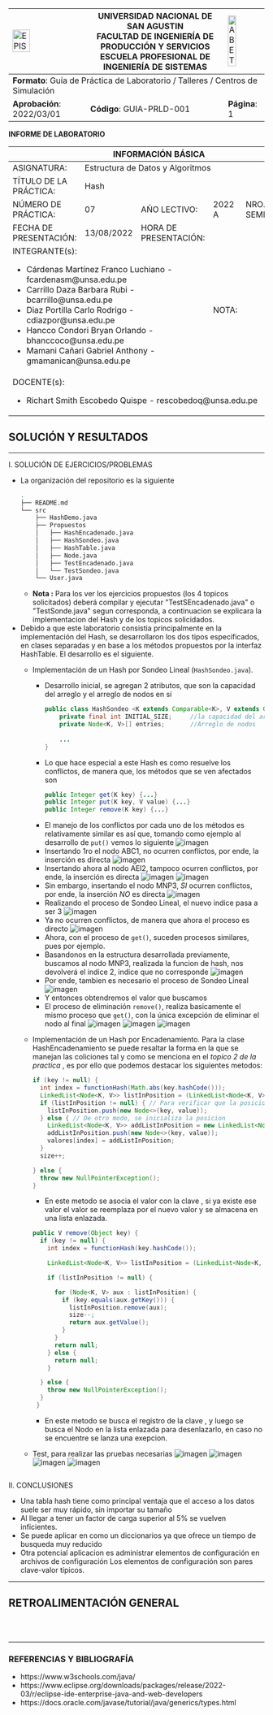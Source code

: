 <div align="center">
<table>
    <theader>
        <tr>
            <td><img src="https://github.com/rescobedoq/pw2/blob/main/epis.png?raw=true" alt="EPIS" style="width:50%; height:auto"/></td>
            <th>
                <span style="font-weight:bold;">UNIVERSIDAD NACIONAL DE SAN AGUSTIN</span><br />
                <span style="font-weight:bold;">FACULTAD DE INGENIERÍA DE PRODUCCIÓN Y SERVICIOS</span><br />
                <span style="font-weight:bold;">ESCUELA PROFESIONAL DE INGENIERÍA DE SISTEMAS</span>
            </th>
            <td><img src="https://github.com/rescobedoq/pw2/blob/main/abet.png?raw=true" alt="ABET" style="width:50%; height:auto"/></td>
        </tr>
    </theader>
    <tbody>
        <tr><td colspan="3"><span style="font-weight:bold;">Formato</span>: Guía de Práctica de Laboratorio / Talleres / Centros de Simulación</td></tr>
        <tr><td><span style="font-weight:bold;">Aprobación</span>:  2022/03/01</td><td><span style="font-weight:bold;">Código</span>: GUIA-PRLD-001</td><td><span style="font-weight:bold;">Página</span>: 1</td></tr>
    </tbody>
</table>
</div>

<div>
<span style="font-weight:bold;">INFORME DE LABORATORIO</span><br />

<table>
<theader>
<tr><th colspan="6">INFORMACIÓN BÁSICA</th></tr>
</theader>
<tbody>
<tr><td>ASIGNATURA:</td><td colspan="5">Estructura de Datos y Algoritmos</td></tr>
<tr><td>TÍTULO DE LA PRÁCTICA:</td><td colspan="5">Hash</td></tr>
<tr>
<td>NÚMERO DE PRÁCTICA:</td><td>07</td><td>AÑO LECTIVO:</td><td>2022 A</td><td>NRO. SEMESTRE:</td><td>III</td>
</tr>
<tr>
<td>FECHA DE PRESENTACIÓN:</td><td>13/08/2022</td><td>HORA DE PRESENTACIÓN:</td><td colspan="3"></td>
</tr>
<tr><td colspan="3">INTEGRANTE(s):
<ul>
<li>Cárdenas Martínez Franco Luchiano - fcardenasm@unsa.edu.pe</li>
<li>Carrillo Daza Barbara Rubi - bcarrillo@unsa.edu.pe</li>
<li>Diaz Portilla Carlo Rodrigo - cdiazpor@unsa.edu.pe</li>
<li>Hancco Condori Bryan Orlando - bhanccoco@unsa.edu.pe</li>
<li>Mamani Cañari Gabriel Anthony - gmamanican@unsa.edu.pe</li>
</ul>
</td>
<td>NOTA:</td><td colspan="2"></td>
</<tr>
<tr><td colspan="6">DOCENTE(s):
<ul>
<li>Richart Smith Escobedo Quispe - rescobedoq@unsa.edu.pe</li>
</ul>
</td>
</<tr>
</tbody>
</table>

<!-- Reportes -->
## SOLUCIÓN Y RESULTADOS
  
---

I. SOLUCIÓN DE EJERCICIOS/PROBLEMAS <br>
* La organización del repositorio es la siguiente
    ```sh
	.
	├── README.md
	└── src
	    ├── HashDemo.java
	    ├── Propuestos
	    │   ├── HashEncadenado.java
	    │   ├── HashSondeo.java
	    │   ├── HashTable.java
	    │   ├── Node.java
	    │   ├── TestEncadenado.java
	    │   └── TestSondeo.java
	    └── User.java
    ```
  * **Nota :** Para los ver los ejercicios propuestos (los 4 topicos solicitados) deberá compilar y ejecutar "TestSEncadenado.java" o "TestSonde.java" segun corresponda, a continuacion se explicara la implementacion del Hash y de los topicos solicidados.
* Debido a que este laboratorio consistia principalmente en la implementación del Hash, se desarrollaron los dos tipos especificados, en clases separadas
  y en base a los métodos propuestos por la interfaz HashTable. El desarrollo es el siguiente.
  - Implementación de un Hash por Sondeo Lineal (<code>HashSondeo.java</code>).
	- Desarrollo inicial, se agregan 2 atributos, que son la capacidad del arreglo y el arreglo de nodos en sí
	    ```java
		public class HashSondeo <K extends Comparable<K>, V extends Comparable<V>> {
			private final int INITIAL_SIZE;		//la capacidad del arreglo
			private Node<K, V>[] entries;		//Arreglo de nodos
			
			...
		}
	    ```
	- Lo que hace especial a este Hash es como resuelve los conflictos, de manera que, los métodos que se ven afectados son
	    ```java
		public Integer get(K key) {...}
		public Integer put(K key, V value) {...}
		public Integer remove(K key) {...}
	    ```
	- El manejo de los conflictos por cada uno de los métodos es relativamente similar es así que, tomando como ejemplo al desarrollo de
	  <code>put()</code> vemos lo siguiente
	  	![imagen](hashSondeo/insert/1.png)
	- Insertando 1ro el nodo ABC1, no ocurren conflictos, por ende, la inserción es directa
		![imagen](hashSondeo/insert/2.png)
	- Insertando ahora al nodo AEI2, tampoco ocurren conflictos, por ende, la inserción es directa
		![imagen](hashSondeo/insert/3.png)
		![imagen](hashSondeo/insert/4.png)
	- Sin embargo, insertando el nodo MNP3, *SI* ocurren conflictos, por ende, la inserción *NO* es directa
		![imagen](hashSondeo/insert/5.png)
	- Realizando el proceso de Sondeo Lineal, el nuevo indice pasa a ser 3
		![imagen](hashSondeo/insert/6.png)
	- Ya no ocurren conflictos, de manera que ahora el proceso es directo
		![imagen](hashSondeo/insert/7.png)
	- Ahora, con el proceso de <code>get()</code>, suceden procesos similares, pues por ejemplo.
	- Basandonos en la estructura desarrollada previamente, buscamos al nodo MNP3, realizada la funcion de hash, nos devolverá el indice 2,
	  indice que no corresponde
		![imagen](hashSondeo/get/1.png)
	- Por ende, tambien es necesario el proceso de Sondeo Lineal
		![imagen](hashSondeo/get/2.png)
	- Y entonces obtendremos el valor que buscamos
	- El proceso de eliminación <code>remove()</code>, realiza basicamente el mismo proceso que <code>get()</code>, con la única excepción
	  de eliminar el nodo al final
	  	![imagen](hashSondeo/remove/1.png)
	  	![imagen](hashSondeo/remove/2.png)
	  	![imagen](hashSondeo/remove/3.png)
  - Implementación de un Hash por Encadenamiento.
  Para la clase HashEncadenamiento se puede resaltar la forma en la que se manejan las coliciones tal y como se menciona en el *topico 2 de la practica* , es por ello que podemos destacar los siguientes metodos:
    ```java
    if (key != null) {
      int index = functionHash(Math.abs(key.hashCode()));
      LinkedList<Node<K, V>> listInPosition = (LinkedList<Node<K, V>>) valores[index];
      if (listInPosition != null) { // Para verificar que la posicion este inicializada
        listInPosition.push(new Node<>(key, value));
      } else { // De otro modo, se inicializa la posicion
        LinkedList<Node<K, V>> addListInPosition = new LinkedList<Node<K, V>>();
        addListInPosition.push(new Node<>(key, value));
        valores[index] = addListInPosition;
      }
      size++;

    } else {
      throw new NullPointerException();
    }
    ```
    
    - En este metodo se asocia el valor con la clave , si ya existe ese valor  el valor se reemplaza por el nuevo valor y se almacena en una lista enlazada.
    ```java
    public V remove(Object key) {
      if (key != null) {
        int index = functionHash(key.hashCode());

        LinkedList<Node<K, V>> listInPosition = (LinkedList<Node<K, V>>) valores[index];

        if (listInPosition != null) {

          for (Node<K, V> aux : listInPosition) {
            if (key.equals(aux.getKey())) {
              listInPosition.remove(aux);
              size--;
              return aux.getValue();
            }
          }
          return null;
        } else {
          return null;
        }

      } else {
        throw new NullPointerException();
      }
     }
     ```
    - En este metodo se busca el registro de la clave , y luego se busca el Nodo en la lista enlazada para desenlazarlo, en caso no se encuentre se lanza una exepcion.
  -  Test, para realizar las pruebas necesarias
       ![imagen](imgt/pic1.png)
       ![imagen](imgt/pic2.png)
       ![imagen](imgt/pic3.png)
       ![imagen](imgt/pic4.png)
     ```java

     ```
II. CONCLUSIONES
	
- Una tabla hash tiene como principal ventaja que el acceso a los datos suele ser muy rápido, sin importar su tamaño
- Al llegar a tener un factor de carga superior al 5% se vuelven inficientes.
- Se puede aplicar en como un diccionarios ya que ofrece un tiempo de busqueda muy reducido
- Otra potencial aplicacion es administrar elementos de configuración en archivos de configuración Los elementos de configuración son pares clave-valor típicos.

---
    
## RETROALIMENTACIÓN GENERAL
 <pre>
 
 </pre>
---
    
### REFERENCIAS Y BIBLIOGRAFÍA
<ul>
    <li>https://www.w3schools.com/java/</li>
    <li>https://www.eclipse.org/downloads/packages/release/2022-03/r/eclipse-ide-enterprise-java-and-web-developers</li>
    <li>https://docs.oracle.com/javase/tutorial/java/generics/types.html</li>
</ul>
